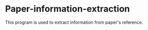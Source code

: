 # Paper-information-extraction
This program is used to extract information from paper's reference. 
